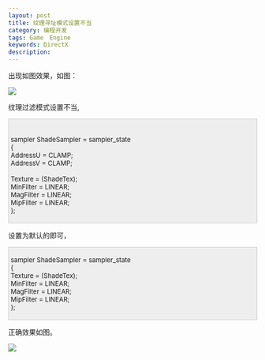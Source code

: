 ```yaml
---
layout: post
title: 纹理寻址模式设置不当
category: 编程开发
tags: Game　Engine
keywords: DirectX
description: 
---
```


 出现如图效果，如图：

 ![](http://files.note.sdo.com/XbPJ4~kcWZm2wE02k00002)

 

纹理过滤模式设置不当,

<div
style="border-bottom:#cccccc 1px solid;border-left:#cccccc 1px solid;padding-bottom:4px;background-color:#eeeeee;padding-left:4px;width:98%;padding-right:5px;font-size:13px;word-break:break-all;border-top:#cccccc 1px solid;border-right:#cccccc 1px solid;padding-top:4px;">

\
 sampler ShadeSampler = sampler\_state\
 {\
     AddressU  = CLAMP;\
     AddressV  = CLAMP;\
\
     Texture   = (ShadeTex);\
     MinFilter = LINEAR;\
     MagFilter = LINEAR;\
     MipFilter = LINEAR;\
 };

</div>

设置为默认的即可，

<div
style="border-bottom:#cccccc 1px solid;border-left:#cccccc 1px solid;padding-bottom:4px;background-color:#eeeeee;padding-left:4px;width:98%;padding-right:5px;font-size:13px;word-break:break-all;border-top:#cccccc 1px solid;border-right:#cccccc 1px solid;padding-top:4px;">

sampler ShadeSampler = sampler\_state\
 {\
     Texture   = (ShadeTex);\
     MinFilter = LINEAR;\
     MagFilter = LINEAR;\
     MipFilter = LINEAR;\
 };

</div>

正确效果如图。

 

 ![](http://files.note.sdo.com/XbPJ4~kcWZlOwE02w0000b)

 

 

 

 







